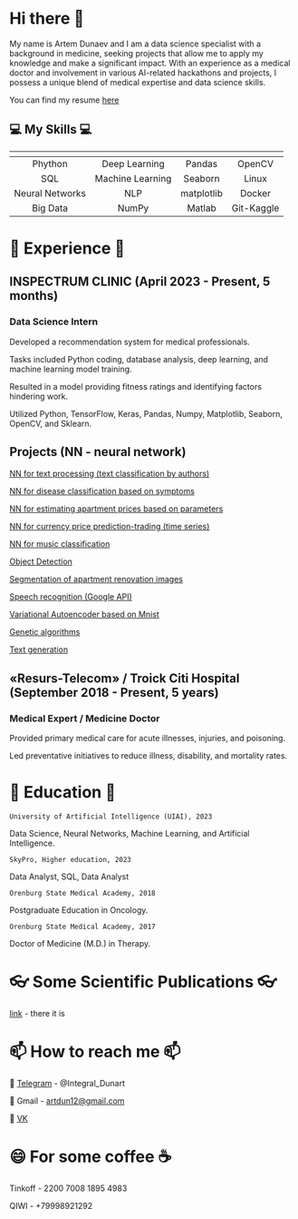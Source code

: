 # Hi there 👋

My name is Artem Dunaev and I am a data science specialist with a background in medicine, seeking projects that allow me to apply my knowledge and make a significant impact. With an experience as a medical doctor and  involvement in various AI-related hackathons and projects, I possess a unique blend of medical expertise and data science skills.

You can find my resume [here](https://drive.google.com/file/d/1_EfWFVFRBQe12C7cNZHICVwvFaPU7ELq/view?usp=drive_link)

## :computer: My Skills :computer:

| <!-- -->        | <!-- -->         | <!-- -->      | <!-- -->       |
|:---------------:|:----------------:|:-------------:|:--------------:|
| Phython         | Deep Learning    | Pandas        | OpenCV         |
| SQL             | Machine Learning | Seaborn       | Linux          |
| Neural Networks | NLP              | matplotlib    | Docker         |
| Big Data        | NumPy            | Matlab        | Git-Kaggle     |

# :school_satchel: Experience :school_satchel:

## INSPECTRUM CLINIC (April 2023 - Present, 5 months)

### Data Science Intern

Developed a recommendation system for medical professionals.

Tasks included Python coding, database analysis, deep learning, and machine learning model training.

Resulted in a model providing fitness ratings and identifying factors hindering work.

Utilized Python, TensorFlow, Keras, Pandas, Numpy, Matplotlib, Seaborn, OpenCV, and Sklearn.

## Projects (NN - neural network)

[NN for text processing (text classification by authors)](https://colab.research.google.com/drive/19aOQpE6p5hktD-hDFbvhUU89rX47ZFnR?usp=sharing)

[NN for disease classification based on symptoms](https://colab.research.google.com/drive/10joCELLyfMw5Nb7TNbBBmW5a9EkvyDgc?usp=sharing)

[NN for estimating apartment prices based on parameters](https://colab.research.google.com/drive/1RFNbX104Pj7AxzSphOuAZ1bALF8UrKkl?usp=sharing)

[NN for currency price prediction-trading (time series)](https://drive.google.com/file/d/1I_uIPiKIVItyUUWujQ6nYPsG3XXmOrtm/view?usp=drive_link)

[NN for music classification](https://colab.research.google.com/drive/1xqEN3-a0ZmtzOhrZoOmjgp2p1acKRH4d?usp=sharing)

[Object Detection](https://colab.research.google.com/drive/1sAqqzih1_sgwKGcmtELyBGzIG-mGZyN7?usp=sharing)

[Segmentation of apartment renovation images](https://colab.research.google.com/drive/10TG2Uqkj776VG_yiDyFeieVRISwua6at?usp=sharing)

[Speech recognition (Google API)](https://colab.research.google.com/drive/1yHbM-wgYmUVsEvJmyLSqk6FwjWglmo1P?usp=sharing)

[Variational Autoencoder based on Mnist](https://colab.research.google.com/drive/1LNilA7b_1bbxNXpdpcqwlGgQ7oUIkubh?usp=sharing)

[Genetic algorithms](https://colab.research.google.com/drive/1vPUhD4eU2mpl1csR10d5ADC6QeR3Ljvf?usp=sharing)

[Text generation](https://colab.research.google.com/drive/1tpmHrTrE_iuFEeCynEob1R5M1TC7TfeU?usp=sharing)

## «Resurs-Telecom» / Troick Citi Hospital (September 2018 - Present, 5 years)

### Medical Expert / Medicine Doctor

Provided primary medical care for acute illnesses, injuries, and poisoning.

Led preventative initiatives to reduce illness, disability, and mortality rates.

# :orange_book: Education :orange_book:

`University of Artificial Intelligence (UIAI), 2023`

Data Science, Neural Networks, Machine Learning, and Artificial Intelligence.

`SkyPro, Higher education, 2023`

Data Analyst, SQL, Data Analyst

`Orenburg State Medical Academy, 2018`

Postgraduate Education in Oncology.

`Orenburg State Medical Academy, 2017`

Doctor of Medicine (M.D.) in Therapy.

# :eyeglasses: Some Scientific Publications :eyeglasses:

[link](https://drive.google.com/drive/folders/1m71qzg8IOcE6ZFxFG5NWxfd9OS5IvE9b?usp=drive_link) - there it is

# 📫 How to reach me 📫

💬 [Telegram](https://t.me/Integral_Dunart) - @Integral_Dunart

💬 Gmail - artdun12@gmail.com

💬 [VK](https://vk.com/dunart)


# 😄 For some coffee :coffee:

Tinkoff - 2200 7008 1895 4983

QIWI - +79998921292

<!--
**ardun12/ardun12** is a ✨ _special_ ✨ repository because its `README.md` (this file) appears on your GitHub profile.

Here are some ideas to get you started:

- 🔭 I’m currently working on ...
- 🌱 I’m currently learning ...
- 👯 I’m looking to collaborate on ...
- 🤔 I’m looking for help with ...
- 💬 Ask me about ...
- 📫 How to reach me: ...
- 😄 Pronouns: ...
- ⚡ Fun fact: ...
-->
